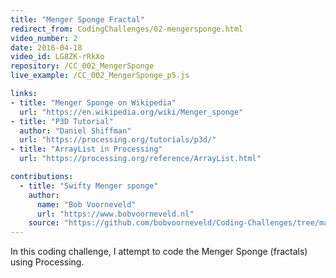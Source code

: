 ```yaml
---
title: "Menger Sponge Fractal"
redirect_from: CodingChallenges/02-mengersponge.html
video_number: 2
date: 2016-04-18
video_id: LG8ZK-rRkXo
repository: /CC_002_MengerSponge
live_example: /CC_002_MengerSponge_p5.js

links:
- title: "Menger Sponge on Wikipedia"
  url: "https://en.wikipedia.org/wiki/Menger_sponge"
- title: "P3D Tutorial"
  author: "Daniel Shiffman"
  url: "https://processing.org/tutorials/p3d/"
- title: "ArrayList in Processing"
  url: "https://processing.org/reference/ArrayList.html"

contributions:
  - title: "Swifty Menger sponge"
    author:
      name: "Bob Voorneveld"
      url: "https://www.bobvoorneveld.nl"
    source: "https://github.com/bobvoorneveld/Coding-Challenges/tree/master/CC002-Menger%20Sponge%20Fractal"
---
```


In this coding challenge, I attempt to code the Menger Sponge (fractals) using Processing.
